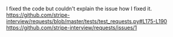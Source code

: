 I fixed the code but couldn't explain the issue how I fixed it.
https://github.com/stripe-interview/requests/blob/master/tests/test_requests.py#L175-L190
https://github.com/stripe-interview/requests/issues/1

